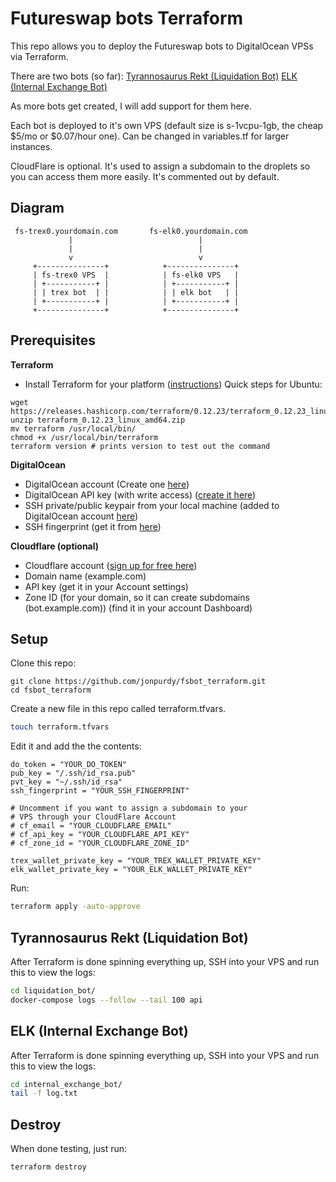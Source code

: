 # Futureswap bots Terraform

This repo allows you to deploy the Futureswap bots to DigitalOcean VPSs via Terraform.

There are two bots (so far):
[Tyrannosaurus Rekt (Liquidation Bot)](https://github.com/futureswap/liquidation_bot)
[ELK (Internal Exchange Bot)](https://github.com/futureswap/internal_exchange_bot)

As more bots get created, I will add support for them here.

Each bot is deployed to it's own VPS (default size is s-1vcpu-1gb, the cheap $5/mo or $0.07/hour one). Can be changed in variables.tf for larger instances.

CloudFlare is optional. It's used to assign a subdomain to the droplets so you can access them more easily. It's commented out by default.

## Diagram

```
 fs-trex0.yourdomain.com       fs-elk0.yourdomain.com
             |                            |
             |                            |
             v                            v
     +---------------+            +---------------+
     | fs-trex0 VPS  |            | fs-elk0 VPS   |
     | +-----------+ |            | +-----------+ |
     | | trex bot  | |            | | elk bot   | |
     | +-----------+ |            | +-----------+ |
     +---------------+            +---------------+
```

## Prerequisites

**Terraform**
- Install Terraform for your platform ([instructions](https://learn.hashicorp.com/terraform/getting-started/install.html))
Quick steps for Ubuntu:
```
wget https://releases.hashicorp.com/terraform/0.12.23/terraform_0.12.23_linux_amd64.zip
unzip terraform_0.12.23_linux_amd64.zip
mv terraform /usr/local/bin/
chmod +x /usr/local/bin/terraform
terraform version # prints version to test out the command
```

**DigitalOcean**
- DigitalOcean account (Create one [here](https://cloud.digitalocean.com/registrations/new))
- DigitalOcean API key (with write access) ([create it here](https://cloud.digitalocean.com/account/api/tokens/new))
- SSH private/public keypair from your local machine (added to DigitalOcean account [here](https://cloud.digitalocean.com/account/security))
- SSH fingerprint (get it from [here](https://cloud.digitalocean.com/account/security))

**Cloudflare (optional)**
- Cloudflare account ([sign up for free here](https://dash.cloudflare.com/sign-up))
- Domain name (example.com)
- API key (get it in your Account settings)
- Zone ID (for your domain, so it can create subdomains (bot.example.com)) (find it in your account Dashboard)

## Setup

Clone this repo:
```
git clone https://github.com/jonpurdy/fsbot_terraform.git
cd fsbot_terraform
```

Create a new file in this repo called terraform.tfvars.
```bash
touch terraform.tfvars
```

Edit it and add the the contents:
```
do_token = "YOUR_DO_TOKEN"
pub_key = "/.ssh/id_rsa.pub"
pvt_key = "~/.ssh/id_rsa"
ssh_fingerprint = "YOUR_SSH_FINGERPRINT"

# Uncomment if you want to assign a subdomain to your
# VPS through your CloudFlare Account
# cf_email = "YOUR_CLOUDFLARE_EMAIL"
# cf_api_key = "YOUR_CLOUDFLARE_API_KEY"
# cf_zone_id = "YOUR_CLOUDFLARE_ZONE_ID"

trex_wallet_private_key = "YOUR_TREX_WALLET_PRIVATE_KEY"
elk_wallet_private_key = "YOUR_ELK_WALLET_PRIVATE_KEY"
```

Run:
```bash
terraform apply -auto-approve
```

## Tyrannosaurus Rekt (Liquidation Bot)

After Terraform is done spinning everything up, SSH into your VPS and run this to view the logs:
```bash
cd liquidation_bot/
docker-compose logs --follow --tail 100 api
```

## ELK (Internal Exchange Bot)

After Terraform is done spinning everything up, SSH into your VPS and run this to view the logs:
```bash
cd internal_exchange_bot/
tail -f log.txt
```

## Destroy

When done testing, just run:
```bash
terraform destroy
```